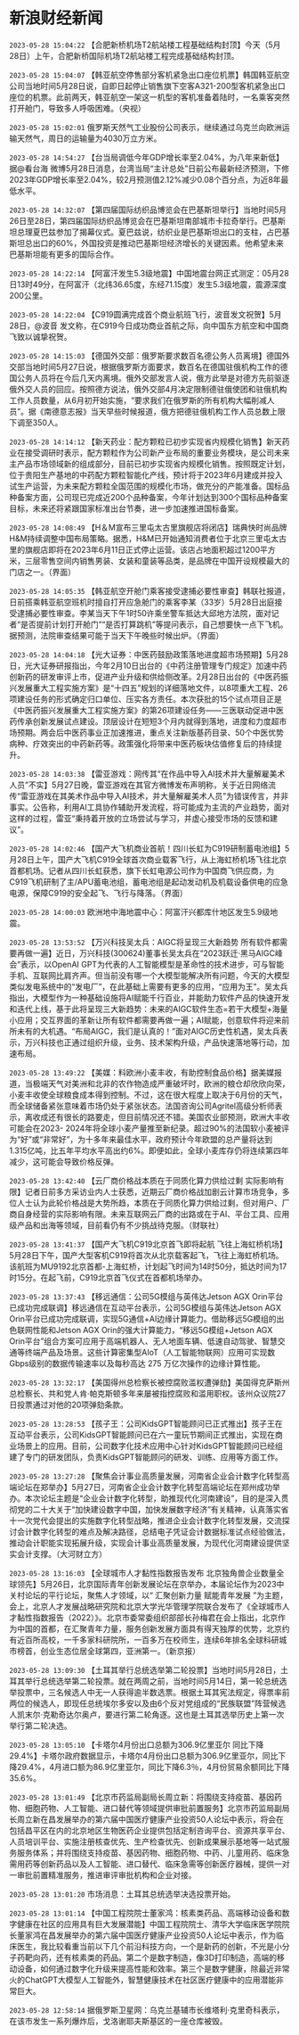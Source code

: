 # 新浪财经新闻
`2023-05-28 15:04:22` 【合肥新桥机场T2航站楼工程基础结构封顶】今天（5月28日）上午，合肥新桥国际机场T2航站楼工程完成基础结构封顶。

`2023-05-28 15:04:07` 【韩亚航空停售部分客机紧急出口座位机票】韩国韩亚航空公司当地时间5月28日说，自即日起停止销售旗下空客A321-200型客机紧急出口座位的机票。此前两天，韩亚航空一架这一机型的客机准备着陆时，一名乘客突然打开舱门，导致多人呼吸困难。（央视）

`2023-05-28 15:02:01` 俄罗斯天然气工业股份公司表示，继续通过乌克兰向欧洲运输天然气，周日的运输量为4030万立方米。

`2023-05-28 14:54:27` 【台当局调低今年GDP增长率至2.04%，为八年来新低】据@看台海 微博5月28日消息，台湾当局“主计总处”日前公布最新经济预测，下修2023年GDP增长率至2.04%，较2月预测值2.12%减少0.08个百分点，为近8年最低水平。

`2023-05-28 14:32:07` 【第四届国际纺织品博览会在巴基斯坦举行】当地时间5月26日至28日，第四届国际纺织品博览会在巴基斯坦南部城市卡拉奇举行。巴基斯坦总理夏巴兹参加了揭幕仪式。夏巴兹说，纺织业是巴基斯坦出口的支柱，占巴基斯坦总出口的60%，外国投资是推动巴基斯坦经济增长的关键因素。他希望未来巴基斯坦能有更多的国际合作。

`2023-05-28 14:22:14` 【阿富汗发生5.3级地震】中国地震台网正式测定：05月28日13时49分，在阿富汗（北纬36.65度，东经71.15度）发生5.3级地震，震源深度200公里。

`2023-05-28 14:22:04` 【C919圆满完成首个商业航班飞行，波音发文祝贺】5月28日，@波音 发文称，在C919今日成功商业首航之际，向中国东方航空和中国商飞致以诚挚祝贺。

`2023-05-28 14:15:03` 【德国外交部：俄罗斯要求数百名德公务人员离境】德国外交部当地时间5月27日说，根据俄罗斯方面要求，数百名在德国驻俄机构工作的德国公务人员将在今后几天内离境。俄外交部发言人说，俄方此举是对德方先前驱逐俄外交人员的回应。按照德方说法，俄外交部4月决定限制德驻俄使团和驻俄机构工作人员数量，从6月初开始实施，“要求我们在俄罗斯的所有机构大幅削减人员”。据《南德意志报》当天早些时候报道，俄方把德驻俄机构工作人员总数上限下调至350人。

`2023-05-28 14:14:12` 【新天药业：配方颗粒已初步实现省内规模化销售】新天药业在接受调研时表示，配方颗粒作为公司新产业布局的重要业务模块，是公司未来主产品市场领域新的组成部分，目前已初步实现省内规模化销售。按照既定计划，位于贵阳生产基地的中药配方颗粒智能化产线，预计将于2023年6月建成并投入试生产运营，为未来配方颗粒全国范围的规模化市场，做充分的产能准备。国标品种备案方面，公司现已完成近200个品种备案，今年计划达到300个国标品种备案目标，未来还将紧跟国家标准出台节奏，进一步加速推进国标备案。

`2023-05-28 14:08:49` 【H＆M宣布三里屯太古里旗舰店将闭店】瑞典快时尚品牌H&M持续调整中国布局策略。据悉，H&M已开始通知消费者位于北京三里屯太古里的旗舰店即将在2023年6月11日正式停止运营。该店占地面积超过1200平方米，三层零售空间内销售男装、女装和童装等品类，是品牌在中国开设规模最大的门店之一。（界面）

`2023-05-28 14:05:35` 【韩亚航空开舱门乘客接受逮捕必要性审查】韩联社报道，日前搭乘韩亚航空班机时擅自打开应急舱门的乘客李某（33岁）5月28日出庭接受逮捕必要性审查。李某当天下午1时50许乘坐警车抵达大邱地方法院，面对记者“是否提前计划打开舱门”“是否打算跳机”等提问表示，自己想要快一点下飞机。据预测，法院审查结果可能于当天下午晚些时候出炉。（界面）

`2023-05-28 14:04:18` 【光大证券：中医药鼓励政策落地进度超市场预期】5月28日，光大证券研报指出，今年2月10日出台的《中药注册管理专门规定》加速中药创新药的研发审评上市，促进产业升级和供给侧改革。2月28日出台的《中医药振兴发展重大工程实施方案》是“十四五”规划的详细落地文件，以8项重大工程、26项建设任务的形式确定归口单位、压实各方责任。本次获批的15个试点项目正是《中医药振兴发展重大工程实施方案》的第26项建设任务——三医联动促进中医药传承创新发展试点建设。顶层设计在短短3个月内就得到落地，进度和力度超市场预期。两会后中医药事业正加速推进，重点关注新版基药目录、50个中医优势病种、疗效突出的中药新药等。政策强化将带来中医药板块估值修复后的持续提升。

`2023-05-28 14:03:38` 【雷亚游戏：网传其“在作品中导入AI技术并大量解雇美术人员”不实】5月27日晚，雷亚游戏在其官方微博发布声明称，关于近日网络流传“雷亚游戏在其美术作品中导入AI技术，并大量解雇美术人员”为错误传言，并非事实。公告称，利用AI工具协作辅助开发流程，将可能成为主流的产业趋势，面对这样的过程，雷亚“秉持着开放的立场尝试与学习，并虚心接受市场的反馈和建议”。

`2023-05-28 14:02:46` 【国产大飞机商业首航！四川长虹为C919研制蓄电池组】5月28日上午，国产大飞机C919全球首次商业载客飞行，从上海虹桥机场飞往北京首都机场。记者从四川长虹获悉，旗下长虹电源公司作为中国商飞供应商，为C919飞机研制了主/APU蓄电池组，蓄电池组是起动发动机及机载设备供电的应急电源，保障C919的安全起飞、飞行与降落。（界面）

`2023-05-28 14:00:03` 欧洲地中海地震中心：阿富汗兴都库什地区发生5.9级地震。

`2023-05-28 13:53:52` 【万兴科技吴太兵：AIGC将呈现三大新趋势 所有软件都需要再做一遍】近日，万兴科技(300624)董事长吴太兵在“2023跃迁·黑马AIGC峰会”表示，以OpenAI GPT为代表的人工智能模型是革命性的技术进步，可与智能手机、互联网比肩齐声。但当前没有哪一个大模型能解决所有问题，今天的大模型类似发电系统中的“发电厂”，在此基础上需要有更多的应用，“应用为王”。吴太兵指出，大模型作为一种基础设施将AI赋能千行百业，并能助力软件产品的快速开发和迭代上线，基于此将呈现三大新趋势：未来的AIGC软件生态=若干大模型+海量小应用；交互界面的革新让所有软件都需要再做一遍；AI赋能，创意软件将迎来前所未有的大机遇。“布局AIGC，我们是认真的！”面对AIGC历史性机遇，吴太兵表示，万兴科技也正通过组织升级，业务、技术架构升级，产品快速落地等行动，加速布局。

`2023-05-28 13:49:22` 【美媒：料欧洲小麦丰收，有助控制食品价格】据美媒报道，当极端天气对美洲和北非的农作物造成严重破坏时，欧洲的粮仓却欣欣向荣，小麦丰收使全球粮食成本得到控制。不过，这在很大程度上取决于6月份的天气，而全球储备紧张意味着市场仍处于紧张状态。法国咨询公司Agritel高级分析师表示，离收成还有很长的路要走，但目前情况还不错。美国农业部预测，欧洲大丰收可能会在2023- 2024年将全球小麦产量推至新纪录。超过90%的法国软小麦被评为“好”或“非常好”，为十多年来最佳水平，政府预计今年欧盟的总产量将达到1.315亿吨，比五年平均水平高出约6%。即便如此，全球小麦库存仍将连续第四年减少，这可能会导致价格反弹。

`2023-05-28 13:42:40` 【云厂商价格战本质在于同质化算力供给过剩 实际影响有限】记者日前多方采访业内人士获悉，近期云厂商价格战加剧云计算市场竞争，多位人士认为此轮价格战是大势所趋，本质在于同质化算力供给过剩，但对用户、厂商自身经营的实际影响有限。未来互联网云厂商的出路或在于AI、平台工具、应用级产品和出海等领域，目前看仍有不少挑战待克服。（财联社）

`2023-05-28 13:41:37` 【国产大飞机C919北京首飞即将起航 飞往上海虹桥机场】5月28日下午，国产大型客机C919将首次从北京载客起飞，飞往上海虹桥机场。该航班为MU9192北京首都-上海虹桥，计划起飞时间为14时50分，抵达时间为17时15分。在起飞前，C919北京首飞仪式在首都机场举办。

`2023-05-28 13:37:43` 【移远通信：公司5G模组与英伟达Jetson AGX Orin平台已成功完成联调】移远通信在互动平台表示，公司5G模组与英伟达Jetson AGX Orin平台已成功完成联调，实现5G通信+AI边缘计算能力。借助移远5G模组的出色联网性能和Jetson AGX Orin的强大计算能力，“移远5G模组+Jetson AGX Orin平台”组合方案可应用于高端机器人、无人地面车辆、低速自动驾驶、智慧交通等终端产品及场景。这些计算密集型AIoT（人工智能物联网）应用可实现数Gbps级别的数据传输速率以及每秒高达 275 万亿次操作的边缘计算性能。

`2023-05-28 13:32:17` 【美国得州总检察长被控腐败滥权遭弹劾】美国得克萨斯州总检察长、共和党人肯·帕克斯顿多年来屡被指控腐败和滥用职权。该州众议院27日投票通过对他的20项弹劾条款。

`2023-05-28 13:28:53` 【孩子王：公司KidsGPT智能顾问已正式推出】孩子王在互动平台表示，公司KidsGPT智能顾问已在六一童玩节期间正式推出，实现在商业场景上的应用。目前，公司数字化技术应用中心针对KidsGPT智能顾问已经组建了专门的研发团队，负责KidsGPT智能顾问的研发、训练、应用等方面工作。

`2023-05-28 13:27:28` 【聚焦会计事业高质量发展，河南省企业会计数字化转型高端论坛在郑举办】5月27日，河南省企业会计数字化转型高端论坛在郑州成功举办。本次论坛主题是“企业会计数字化转型，助推现代化河南建设”，目的是深入贯彻党的二十大关于“加快建设数字中国，加快发展数字经济”有关精神，认真落实省十一次党代会提出的实施数字化转型战略，推进企业会计数字化转型发展，交流探讨会计数字化转型的难点及解决路径，总结电子凭证会计数据标准试点经验做法，推动会计职能实现拓展升级，实现会计事业高质量发展，为现代化河南建设提供坚实会计支撑。（大河财立方）

`2023-05-28 13:16:03` 【全球城市人才黏性指数报告发布 北京独角兽企业数量全球领先】5月26日，北京国际青年创新发展论坛在京举办，本届论坛作为2023中关村论坛的平行论坛，聚焦人才领域，以“ 汇聚创新力量 赋能青年发展 ”为主题，会上，北京人才发展战略研究院和北京大学光华管理学院联合发布了《全球城市人才黏性指数报告（2022）》。北京市委常委组织部部长孙梅君在会上指出，北京作为中国的首都，在汇聚青年力量，服务创新发展方面具有得天独厚的优势，北京约有近百所高校，一千多家科研院所，一百多万在校师生，连续6年排名全球科研城市榜首，创业生态位居全球第四，亚洲第一。（新京报）

`2023-05-28 13:09:30` 【土耳其举行总统选举第二轮投票】当地时间5月28日，土耳其举行总统选举第二轮投票。就在两周之前，当地时间5月14日，第一轮总统选举投票中，三名候选人中无一人获得逾半数选票。根据土耳其宪法规定，得票率前两位的候选人，即现任总统埃尔多安以及由6个反对党组成的“民族联盟”阵营候选人凯末尔·克勒奇达尔奥卢，要进行第二轮角逐。这也是土耳其选举历史上第一次举行第二轮决选。

`2023-05-28 13:05:10` 【卡塔尔4月份出口总额为306.9亿里亚尔 同比下降29.4%】卡塔尔政府数据显示，卡塔尔4月份出口总额为306.9亿里亚尔，同比下降29.4%，4月进口额为86.9亿里亚尔，同比下降6.3％，4月份贸易余额同比下降35.6%。

`2023-05-28 13:01:49` 【北京市药监局副局长周立新：将围绕支持疫苗、基因药物、细胞药物、人工智能、进口替代等领域提供审批前置服务】北京市药监局副局长周立新在昌发展举办的第六届中国医疗健康产业投资50人论坛中表示，将会在包括昌平区在内的北京地区生物医药企业提供包括定制咨询平台、资源共享平台、人员培训平台、实施注册核查优先、生产检查优先、创新成果展示基地等一站式服务服务体系；并将围绕支持疫苗、基因药物、细胞药物、中药、儿童用药、临床急需用药等创新药品以及人工智能、进口替代、临床急需等创新医疗器械，提供一对一审批前置精准服务，推进审评审批机构和企业对接。

`2023-05-28 13:01:20` 市场消息：土耳其总统选举决选投票开始。

`2023-05-28 13:01:14` 【中国工程院院士董家鸿：核素类药品、高端移动设备和数字健康在社区的应用具有巨大发展潜能】中国工程院院士、清华大学临床医学院院长董家鸿在昌发展举办的第六届中国医疗健康产业投资50人论坛中表示，作为临床医生，我比较看重当前以下几个前沿科技方向，一个是新药的创新，不光是小分子药靶向药，还有核素类的药品。第二个是数字制造，像3D打印制造，高端的移动设备，如何通过数字化升级来提高性能和效率。第三个是数字健康，除最近非常火的ChatGPT大模型人工智能外，智慧健康技术在社区医疗健康中的应用潜能非常巨大。

`2023-05-28 12:58:14` 据俄罗斯卫星网：乌克兰基辅市长维塔利·克里奇科表示，在该市发生一系列爆炸后，戈洛谢耶夫斯基区的一座仓库被毁。

